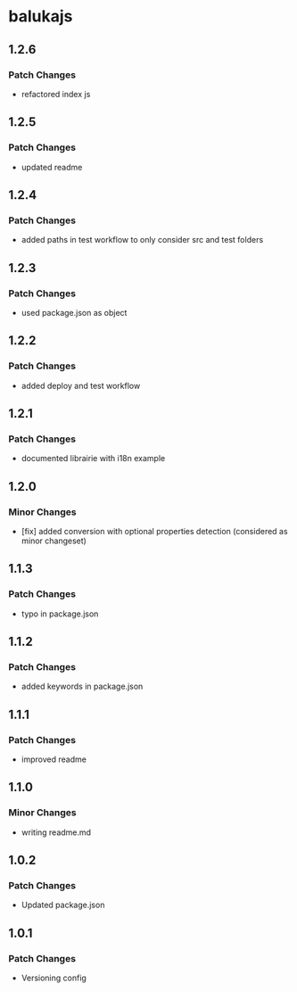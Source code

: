 # balukajs

## 1.2.6

### Patch Changes

- refactored index js

## 1.2.5

### Patch Changes

- updated readme

## 1.2.4

### Patch Changes

- added paths in test workflow to only consider src and test folders

## 1.2.3

### Patch Changes

- used package.json as object

## 1.2.2

### Patch Changes

- added deploy and test workflow

## 1.2.1

### Patch Changes

- documented librairie with i18n example

## 1.2.0

### Minor Changes

- [fix] added conversion with optional properties detection (considered as minor changeset)

## 1.1.3

### Patch Changes

- typo in package.json

## 1.1.2

### Patch Changes

- added keywords in package.json

## 1.1.1

### Patch Changes

- improved readme

## 1.1.0

### Minor Changes

- writing readme.md

## 1.0.2

### Patch Changes

- Updated package.json

## 1.0.1

### Patch Changes

- Versioning config
